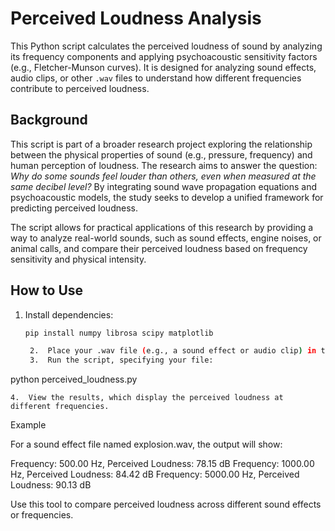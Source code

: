 # Perceived Loudness Analysis

This Python script calculates the perceived loudness of sound by analyzing its frequency components and applying psychoacoustic sensitivity factors (e.g., Fletcher-Munson curves). It is designed for analyzing sound effects, audio clips, or other `.wav` files to understand how different frequencies contribute to perceived loudness.

## Background

This script is part of a broader research project exploring the relationship between the physical properties of sound (e.g., pressure, frequency) and human perception of loudness. The research aims to answer the question: *Why do some sounds feel louder than others, even when measured at the same decibel level?* By integrating sound wave propagation equations and psychoacoustic models, the study seeks to develop a unified framework for predicting perceived loudness. 

The script allows for practical applications of this research by providing a way to analyze real-world sounds, such as sound effects, engine noises, or animal calls, and compare their perceived loudness based on frequency sensitivity and physical intensity.

## How to Use
1. Install dependencies:
   ```bash
   pip install numpy librosa scipy matplotlib

	2.	Place your .wav file (e.g., a sound effect or audio clip) in the project directory.
	3.	Run the script, specifying your file:

python perceived_loudness.py


	4.	View the results, which display the perceived loudness at different frequencies.

Example

For a sound effect file named explosion.wav, the output will show:

Frequency: 500.00 Hz, Perceived Loudness: 78.15 dB
Frequency: 1000.00 Hz, Perceived Loudness: 84.42 dB
Frequency: 5000.00 Hz, Perceived Loudness: 90.13 dB

Use this tool to compare perceived loudness across different sound effects or frequencies.